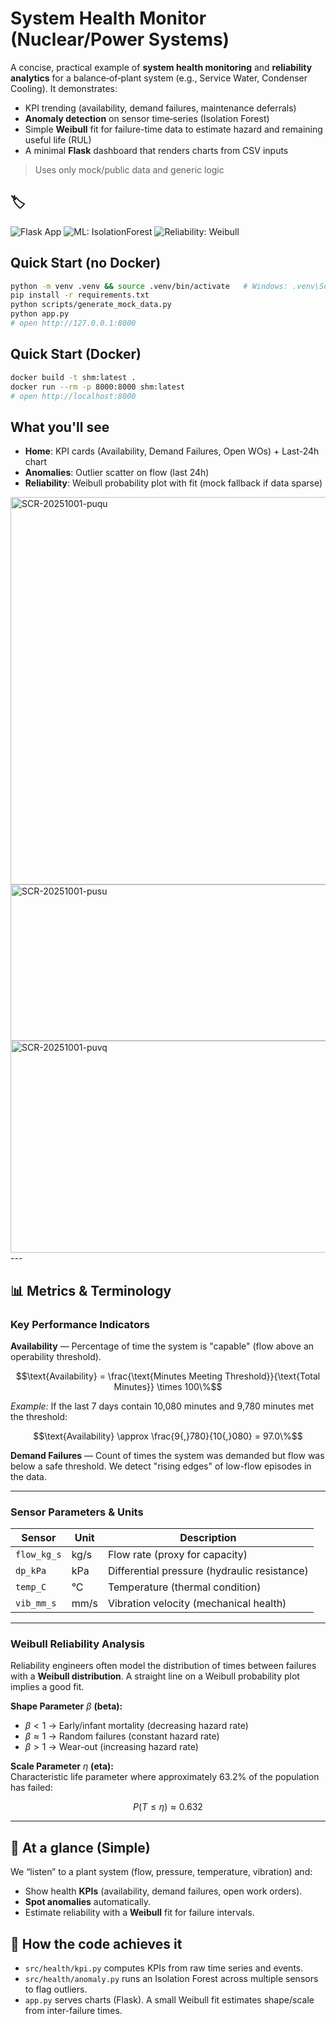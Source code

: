 # System Health Monitor (Nuclear/Power Systems)

A concise, practical example of **system health monitoring** and **reliability analytics** for a balance‑of‑plant system (e.g., Service Water, Condenser Cooling). It demonstrates:
- KPI trending (availability, demand failures, maintenance deferrals)
- **Anomaly detection** on sensor time‑series (Isolation Forest)
- Simple **Weibull** fit for failure-time data to estimate hazard and remaining useful life (RUL)
- A minimal **Flask** dashboard that renders charts from CSV inputs

> Uses only mock/public data and generic logic

## 🏷️ 
![Flask App](https://img.shields.io/badge/Flask-Server-ff69b4)
![ML: IsolationForest](https://img.shields.io/badge/ML-IsolationForest-blueviolet)
![Reliability: Weibull](https://img.shields.io/badge/Reliability-Weibull-green)

## Quick Start (no Docker)

```bash
python -m venv .venv && source .venv/bin/activate   # Windows: .venv\Scripts\activate
pip install -r requirements.txt
python scripts/generate_mock_data.py
python app.py
# open http://127.0.0.1:8000
```

## Quick Start (Docker)

```bash
docker build -t shm:latest .
docker run --rm -p 8000:8000 shm:latest
# open http://localhost:8000
```

## What you'll see
- **Home**: KPI cards (Availability, Demand Failures, Open WOs) + Last-24h chart  
- **Anomalies**: Outlier scatter on flow (last 24h)  
- **Reliability**: Weibull probability plot with fit (mock fallback if data sparse)

<img width="1605" height="620" alt="SCR-20251001-puqu" src="https://github.com/user-attachments/assets/1434d019-2707-47bf-9d48-8f78023f3418" />

<img width="1394" height="250" alt="SCR-20251001-pusu" src="https://github.com/user-attachments/assets/6385bc0a-45a0-4be4-90f2-02e2795cef21" />

<img width="1663" height="339" alt="SCR-20251001-puvq" src="https://github.com/user-attachments/assets/eca28272-925d-4edd-8110-4a3414849047" />
---

## 📊 Metrics & Terminology

### Key Performance Indicators

**Availability** — Percentage of time the system is "capable" (flow above an operability threshold).

$$\text{Availability} = \frac{\text{Minutes Meeting Threshold}}{\text{Total Minutes}} \times 100\%$$

*Example:* If the last 7 days contain 10,080 minutes and 9,780 minutes met the threshold:

$$\text{Availability} \approx \frac{9{,}780}{10{,}080} = 97.0\%$$

**Demand Failures** — Count of times the system was demanded but flow was below a safe threshold. We detect "rising edges" of low-flow episodes in the data.

---

### Sensor Parameters & Units

| Sensor | Unit | Description |
|--------|------|-------------|
| `flow_kg_s` | kg/s | Flow rate (proxy for capacity) |
| `dp_kPa` | kPa | Differential pressure (hydraulic resistance) |
| `temp_C` | °C | Temperature (thermal condition) |
| `vib_mm_s` | mm/s | Vibration velocity (mechanical health) |

---

### Weibull Reliability Analysis

Reliability engineers often model the distribution of times between failures with a **Weibull distribution**. A straight line on a Weibull probability plot implies a good fit.

**Shape Parameter** $\beta$ **(beta):**
- $\beta < 1$ → Early/infant mortality (decreasing hazard rate)
- $\beta \approx 1$ → Random failures (constant hazard rate)
- $\beta > 1$ → Wear-out (increasing hazard rate)

**Scale Parameter** $\eta$ **(eta):**  
Characteristic life parameter where approximately 63.2% of the population has failed:

$$P(T \leq \eta) \approx 0.632$$

---

## 👀 At a glance (Simple)
We “listen” to a plant system (flow, pressure, temperature, vibration) and:
- Show health **KPIs** (availability, demand failures, open work orders).
- **Spot anomalies** automatically.
- Estimate reliability with a **Weibull** fit for failure intervals.

## 🧠 How the code achieves it 
- `src/health/kpi.py` computes KPIs from raw time series and events.
- `src/health/anomaly.py` runs an Isolation Forest across multiple sensors to flag outliers.
- `app.py` serves charts (Flask). A small Weibull fit estimates shape/scale from inter-failure times.




